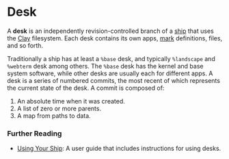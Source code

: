 # Desk

A **desk** is an independently revision-controlled branch of a [ship](urbit-docs/glossary/ship) that uses the [Clay](urbit-docs/glossary/clay) filesystem. Each desk contains its own apps, [mark](urbit-docs/glossary/mark) definitions, files, and so forth.

Traditionally a ship has at least a `%base` desk, and typically `%landscape` and `%webterm` desk among others. The `%base` desk has the kernel and base system software, while other desks are usually each for different apps. A desk is a series of numbered commits, the most recent of which represents the current state of the desk. A commit is composed of:

1. An absolute time when it was created.
2. A list of zero or more parents.
3. A map from paths to data.

### Further Reading

- [Using Your Ship](https://urbit.org/using/os/filesystem): A user guide that includes instructions for using desks.
